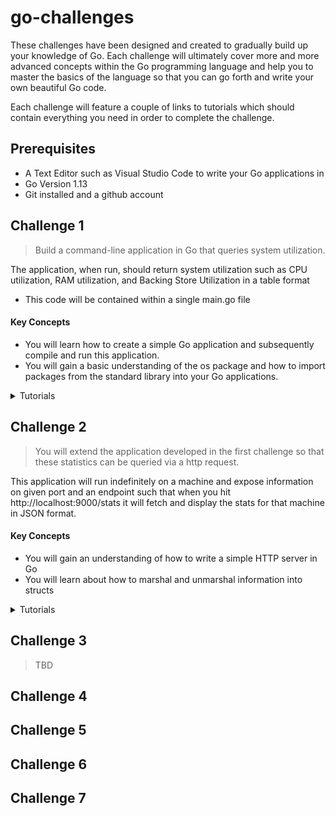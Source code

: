 # go-challenges

These challenges have been designed and created to gradually build up your knowledge of Go. Each challenge will ultimately cover more and more advanced concepts within the Go programming language and help you to master the basics of the language so that you can go forth and write your own beautiful Go code.

Each challenge will feature a couple of links to tutorials which should contain everything you need in order to complete the challenge. 

## Prerequisites

* A Text Editor such as Visual Studio Code to write your Go applications in
* Go Version 1.13
* Git installed and a github account

## Challenge 1

> Build a command-line application in Go that queries system utilization.

The application, when run, should return system utilization such as CPU utilization, RAM utilization, and Backing Store Utilization in a table format

* This code will be contained within a single main.go file

#### Key Concepts

* You will learn how to create a simple Go application and subsequently compile and run this application.
* You will gain a basic understanding of the os package and how to import packages from the standard library into your Go applications.

<details>
  <summary>Tutorials</summary>
  
  The following tutorials should help you to complete this challenge:
  
  * [Getting Started with Go](https://tutorialedge.net/golang/getting-started-with-go/)
</details>


## Challenge 2

> You will extend the application developed in the first challenge so that these statistics can be queried via a http request. 

This application will run indefinitely on a machine and expose information on given port and an endpoint such that when you hit http://localhost:9000/stats it will fetch and display the stats for that machine in JSON format.

#### Key Concepts

* You will gain an understanding of how to write a simple HTTP server in Go
* You will learn about how to marshal and unmarshal information into structs

<details>
  <summary>Tutorials</summary>
  
  The following tutorials should help you to complete this challenge:
  
  * [Creating a RESTful API in Go](https://tutorialedge.net/golang/creating-restful-api-with-golang/)
</details>

## Challenge 3

> TBD

## Challenge 4

> 

## Challenge 5

>

## Challenge 6

>

## Challenge 7

>
